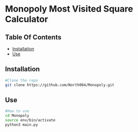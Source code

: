 # Monopoly Most Visited Square Calculator

## Table Of Contents
- [Installation](#installation)
- [Use](#use)

## Installation
```bash
#Clone the repo
git clone https://github.com/North004/Monopoly.git
```

## Use
```bash
#How to use
cd Monopoly
source env/bin/activate
python3 main.py
```
